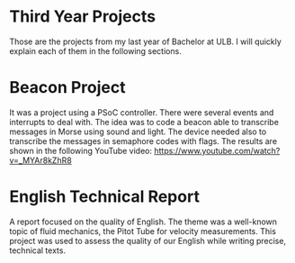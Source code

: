 # Third Year Projects
Those are the projects from my last year of Bachelor at ULB. I will quickly explain each of them in the following sections.

# Beacon Project
It was a project using a PSoC controller. There were several events and interrupts to deal with. The idea was to code a beacon able to transcribe messages in Morse using sound and light.
The device needed also to transcribe the messages in semaphore codes with flags. The results are shown in the following YouTube video: https://www.youtube.com/watch?v=_MYAr8kZhR8

# English Technical Report
A report focused on the quality of English. The theme was a well-known topic of fluid mechanics, the Pitot Tube for velocity measurements.
This project was used to assess the quality of our English while writing precise, technical texts.
